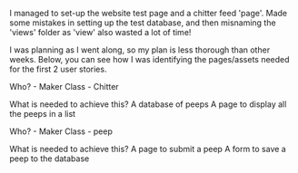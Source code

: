 I managed to set-up the website test page and a chitter feed 'page'. Made some mistakes in setting up the test database, and then misnaming the 'views' folder as 'view' also wasted a lot of time!

I was planning as I went along, so my plan is less thorough than other weeks. Below, you can see how I was identifying the pages/assets needed for the first 2 user stories.

<!-- As a Maker
So that I can see what people are doing
I want to see all the messages (peeps)
in a browser -->

Who? - Maker
Class - Chitter

What is needed to achieve this?
A database of peeps 
A page to display all the peeps in a list

<!-- As a Maker
So that I can let people know what I am doing  
I want to post a message (peep) to chitter -->

Who? - Maker
Class - peep

What is needed to achieve this? 
A page to submit a peep
A form to save a peep to the database


